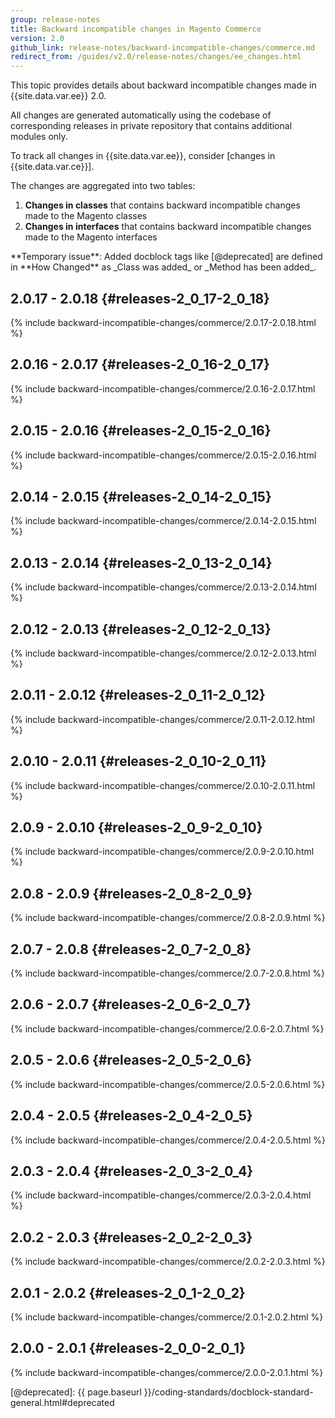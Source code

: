 ```yaml
---
group: release-notes
title: Backward incompatible changes in Magento Commerce
version: 2.0
github_link: release-notes/backward-incompatible-changes/commerce.md
redirect_from: /guides/v2.0/release-notes/changes/ee_changes.html
---
```


This topic provides details about backward incompatible changes made in {{site.data.var.ee}} 2.0.

All changes are generated automatically using the codebase of corresponding releases in private repository that contains additional modules only.

<div class="bs-callout bs-callout-info" markdown="1">
To track all changes in {{site.data.var.ee}}, consider [changes in {{site.data.var.ce}}].
</div>

The changes are aggregated into two tables:

1. **Changes in classes** that contains backward incompatible changes made to the Magento classes
2. **Changes in interfaces** that contains backward incompatible changes made to the Magento interfaces

<div class="bs-callout bs-callout-warning" markdown="1">
**Temporary issue**: Added docblock tags like [@deprecated] are defined in **How Changed** as _Class was added_ or _Method has been added_.
</div>

## 2.0.17 - 2.0.18 {#releases-2_0_17-2_0_18}

{% include backward-incompatible-changes/commerce/2.0.17-2.0.18.html %}

## 2.0.16 - 2.0.17 {#releases-2_0_16-2_0_17}

{% include backward-incompatible-changes/commerce/2.0.16-2.0.17.html %}

## 2.0.15 - 2.0.16 {#releases-2_0_15-2_0_16}

{% include backward-incompatible-changes/commerce/2.0.15-2.0.16.html %}

## 2.0.14 - 2.0.15 {#releases-2_0_14-2_0_15}

{% include backward-incompatible-changes/commerce/2.0.14-2.0.15.html %}

## 2.0.13 - 2.0.14 {#releases-2_0_13-2_0_14}

{% include backward-incompatible-changes/commerce/2.0.13-2.0.14.html %}

## 2.0.12 - 2.0.13 {#releases-2_0_12-2_0_13}

{% include backward-incompatible-changes/commerce/2.0.12-2.0.13.html %}

## 2.0.11 - 2.0.12 {#releases-2_0_11-2_0_12}

{% include backward-incompatible-changes/commerce/2.0.11-2.0.12.html %}

## 2.0.10 - 2.0.11 {#releases-2_0_10-2_0_11}

{% include backward-incompatible-changes/commerce/2.0.10-2.0.11.html %}

## 2.0.9 - 2.0.10 {#releases-2_0_9-2_0_10}

{% include backward-incompatible-changes/commerce/2.0.9-2.0.10.html %}

## 2.0.8 - 2.0.9 {#releases-2_0_8-2_0_9}

{% include backward-incompatible-changes/commerce/2.0.8-2.0.9.html %}

## 2.0.7 - 2.0.8 {#releases-2_0_7-2_0_8}

{% include backward-incompatible-changes/commerce/2.0.7-2.0.8.html %}

## 2.0.6 - 2.0.7 {#releases-2_0_6-2_0_7}

{% include backward-incompatible-changes/commerce/2.0.6-2.0.7.html %}

## 2.0.5 - 2.0.6 {#releases-2_0_5-2_0_6}

{% include backward-incompatible-changes/commerce/2.0.5-2.0.6.html %}

## 2.0.4 - 2.0.5 {#releases-2_0_4-2_0_5}

{% include backward-incompatible-changes/commerce/2.0.4-2.0.5.html %}

## 2.0.3 - 2.0.4 {#releases-2_0_3-2_0_4}

{% include backward-incompatible-changes/commerce/2.0.3-2.0.4.html %}

## 2.0.2 - 2.0.3 {#releases-2_0_2-2_0_3}

{% include backward-incompatible-changes/commerce/2.0.2-2.0.3.html %}

## 2.0.1 - 2.0.2 {#releases-2_0_1-2_0_2}

{% include backward-incompatible-changes/commerce/2.0.1-2.0.2.html %}

## 2.0.0 - 2.0.1 {#releases-2_0_0-2_0_1}

{% include backward-incompatible-changes/commerce/2.0.0-2.0.1.html %}

<!-- LINK DEFINITIONS -->

[changes in {{site.data.var.ce}}]: ./open-source.html

[@deprecated]: {{ page.baseurl }}/coding-standards/docblock-standard-general.html#deprecated
